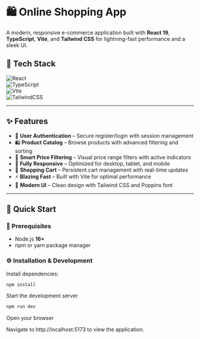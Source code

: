 # 🛍️ Online Shopping App

A modern, responsive e-commerce application built with **React 19**, **TypeScript**, **Vite**, and **Tailwind CSS** for lightning-fast performance and a sleek UI.

## 🔗 Tech Stack

![React](https://img.shields.io/badge/React-19.1.1-61DAFB?logo=react)  
![TypeScript](https://img.shields.io/badge/TypeScript-5.8.3-3178C6?logo=typescript)  
![Vite](https://img.shields.io/badge/Vite-7.1.7-646CFF?logo=vite)  
![TailwindCSS](https://img.shields.io/badge/Tailwind-3.4.17-06B6D4?logo=tailwindcss)

---

## ✨ Features

- 🔐 **User Authentication** – Secure register/login with session management
- 🛍️ **Product Catalog** – Browse products with advanced filtering and sorting
- 🎯 **Smart Price Filtering** – Visual price range filters with active indicators
- 📱 **Fully Responsive** – Optimized for desktop, tablet, and mobile
- 🛒 **Shopping Cart** – Persistent cart management with real-time updates
- ⚡ **Blazing Fast** – Built with Vite for optimal performance
- 🎨 **Modern UI** – Clean design with Tailwind CSS and Poppins font

---

## 🚀 Quick Start

### 📌 Prerequisites

- Node.js **16+**
- npm or yarn package manager

### ⚙️ Installation & Development

Install dependencies:

```bash
npm install
```

Start the development server

```bash
npm run dev
```

Open your browser

Navigate to http://localhost:5173 to view the application.

